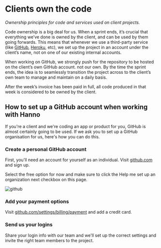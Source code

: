 # Clients own the code

_Ownership principles for code and services used on client projects._

Code ownership is a big deal for us. When a sprint ends, it’s crucial that everything we’ve done is owned by the client, and can be used by them going forwards. This means that whenever we use a third-party service (like [GitHub](http://github.com), [Heroku](http://heroku.com/), etc), we set up the project in an account under the client’s name, not on one of our existing internal accounts.

When working on GitHub, we strongly push for the repository to be hosted on the client’s own GitHub account. not our own. By the time the sprint ends, the idea is to seamlessly transition the project across to the client’s own team to manage and maintain on a daily basis.

After the week’s invoice has been paid in full, all code produced in that week is considered to be owned by the client.

## How to set up a GitHub account when working with Hanno

If you're a client and we're coding an app or product for you, GitHub is almost certainly going to be used. If we ask you to set up a GitHub organisation for us, here's how you can do this.

### Create a personal GitHub account

First, you'll need an account for yourself as an individual. Visit [github.com](http://github.com) and sign up.

Select the free option for now and make sure to click the Help me set up an organization next checkbox on this page.

![github](https://www.datocms-assets.com/1058/1495452629-github.png?w=1000&fit=max)

### Add your payment options

Visit [github.com/settings/billing/payment](http://github.com/settings/billing/payment) and add a credit card.

### Send us your logins

Share your login info with our team and we'll set up the correct settings and invite the right team members to the project.
